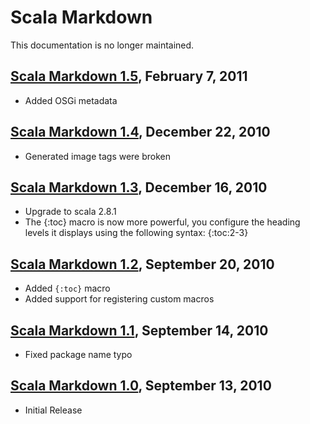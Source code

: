 Scala Markdown
==============

This documentation is no longer maintained.

[Scala Markdown 1.5](http://scalamd.fusesource.org/maven/1.5), February 7, 2011
----

* Added OSGi metadata

[Scala Markdown 1.4](http://scalamd.fusesource.org/maven/1.4), December 22, 2010
----

* Generated image tags were broken

[Scala Markdown 1.3](http://scalamd.fusesource.org/maven/1.3), December 16, 2010
----

* Upgrade to scala 2.8.1
* The {:toc} macro is now more powerful, you configure the heading levels it displays using the following syntax: {:toc:2-3}

[Scala Markdown 1.2](http://scalamd.fusesource.org/maven/1.2), September 20, 2010
----

* Added `{:toc}` macro
* Added support for registering custom macros

[Scala Markdown 1.1](http://scalamd.fusesource.org/maven/1.1), September 14, 2010
----

* Fixed package name typo

[Scala Markdown 1.0](http://scalamd.fusesource.org/maven/1.0), September 13, 2010
----

* Initial Release
